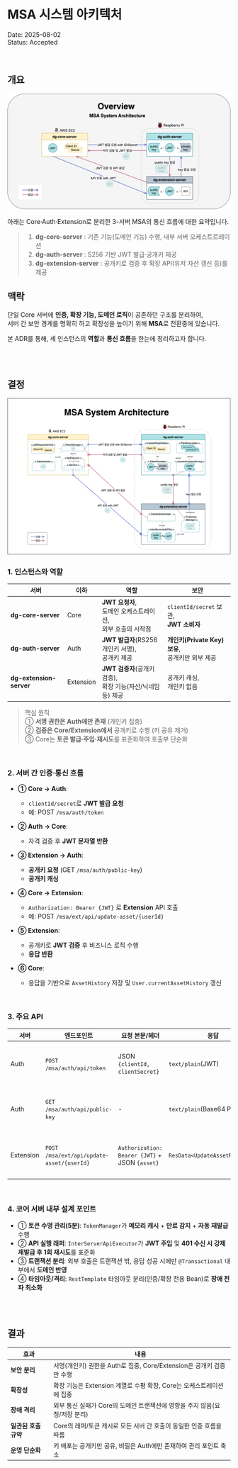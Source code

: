 # MSA 시스템 아키텍처

Date: 2025-08-02  
Status: Accepted

<br/>

## 개요

!["Entity Architecture"](../src/15-MSA-전환-개요-3-서버-아키텍처-요약.png)

아래는 Core·Auth·Extension로 분리한 3-서버 MSA의 통신 흐름에 대한 요약입니다.

> 1. **dg-core-server** : 기존 기능(도메인 기능) 수행, 내부 서버 오케스트르레이션
> 2. **dg-auth-server** : S256 기반 JWT 발급·공개키 제공
> 3. **dg-extension-server** : 공개키로 검증 후 확장 API(유저 자산 갱신 등)를 제공

## 맥락

단일 Core 서버에 **인증, 확장 기능, 도메인 로직**이 공존하던 구조를 분리하여,  
서버 간 보안 경계를 명확히 하고 확장성을 높이기 위해 **MSA**로 전환중에 있습니다.

본 ADR를 통해, 세 인스턴스의 **역할**과 **통신 흐름**을 한눈에 정리하고자 합니다.

<br/>
<br/>

## 결정

!["Entity Architecture"](../src/15-MSA-전환-개요-3-서버-아키텍처.png)

### 1. 인스턴스와 역할

| 서버                     | 이하      | 역할                                                                  | 보안                                                   |
| ------------------------ | --------- | --------------------------------------------------------------------- | ------------------------------------------------------ |
| **dg-core-server <br/>** | Core      | **JWT 요청자**, <br/> 도메인 오케스트레이션, <br/> 외부 호출의 시작점 | `clientId/secret` 보관, <br/> **JWT 소비자**           |
| **dg-auth-server <br/>** | Auth      | **JWT 발급자**(RS256 개인키 서명), <br/> 공개키 제공                  | **개인키(Private Key) 보유**, <br/> 공개키만 외부 제공 |
| **dg-extension-server**  | Extension | **JWT 검증자**(공개키 검증), <br/> 확장 기능(자산/닉네임 등) 제공     | 공개키 캐싱, <br/> 개인키 없음                         |

> 핵심 원칙  
> ① **서명 권한은 Auth에만 존재** (개인키 집중)  
> ② **검증은 Core/Extension에서** 공개키로 수행 (키 공유 제거)  
> ③ Core는 **토큰 발급·주입·재시도**를 표준화하여 호출부 단순화

<br/>

### 2. 서버 간 인증·통신 흐름

- **① Core → Auth**:

  - `clientId/secret`로 **JWT 발급 요청**
  - 예: POST `/msa/auth/token`

- **② Auth → Core**:

  - 자격 검증 후 **JWT 문자열 반환**

- **③ Extension → Auth**:

  - **공개키 요청** (GET `/msa/auth/public-key`)
  - **공개키 캐싱**

- **④ Core → Extension**:

  - `Authorization: Bearer {JWT}` 로 **Extension** API 호출
  - 예: POST `/msa/ext/api/update-asset/{userId}`

- **⑤ Extension**:

  - 공개키로 **JWT 검증** 후 비즈니스 로직 수행
  - **응답 반환**

- **⑥ Core**:

  - 응답을 기반으로 `AssetHistory` 저장 및 `User.currentAssetHistory` 갱신

<br/>

### 3. 주요 API

| 서버      | 엔드포인트                                | 요청 본문/헤더                                 | 응답                           | 목적                    |
| --------- | ----------------------------------------- | ---------------------------------------------- | ------------------------------ | ----------------------- |
| Auth      | `POST /msa/auth/api/token`                | JSON `{clientId, clientSecret}`                | `text/plain`(JWT)              | 서버 간 통신용 JWT 발급 |
| Auth      | `GET /msa/auth/api/public-key`            | -                                              | `text/plain`(Base64 PEM)       | JWT 검증용 공개키 제공  |
| Extension | `POST /msa/ext/api/update-asset/{userId}` | `Authorization: Bearer {JWT}` + JSON `{asset}` | `ResData<UpdateAssetResponse>` | 자산 갱신(검증 필수)    |

<br/>

### 4. 코어 서버 내부 설계 포인트

- ① **토큰 수명 관리(5분)**: `TokenManager`가 **메모리 캐시** + **만료 감지** + **자동 재발급** 수행
- ② **API 실행 래퍼**: `InterServerApiExecutor`가 **JWT 주입** 및 **401 수신 시 강제 재발급 후 1회 재시도**를 표준화
- ③ **트랜잭션 분리**: 외부 호출은 트랜잭션 밖, 응답 성공 시에만 `@Transactional` 내부에서 **도메인 반영**
- ④ **타임아웃/격리**: `RestTemplate` 타임아웃 분리(인증/확장 전용 Bean)로 **장애 전파 최소화**

<br/>
<br/>

## 결과

| 효과                 | 내용                                                                       |
| -------------------- | -------------------------------------------------------------------------- |
| **보안 분리**        | 서명(개인키) 권한을 Auth로 집중, Core/Extension은 공개키 검증만 수행       |
| **확장성**           | 확장 기능은 Extension 계열로 수평 확장, Core는 오케스트레이션에 집중       |
| **장애 격리**        | 외부 통신 실패가 Core의 도메인 트랜잭션에 영향을 주지 않음(요청/저장 분리) |
| **일관된 호출 규약** | Core의 래퍼/토큰 캐시로 모든 서버 간 호출이 동일한 인증 흐름을 따름        |
| **운영 단순화**      | 키 배포는 공개키만 공유, 비밀은 Auth에만 존재하여 관리 포인트 축소         |
